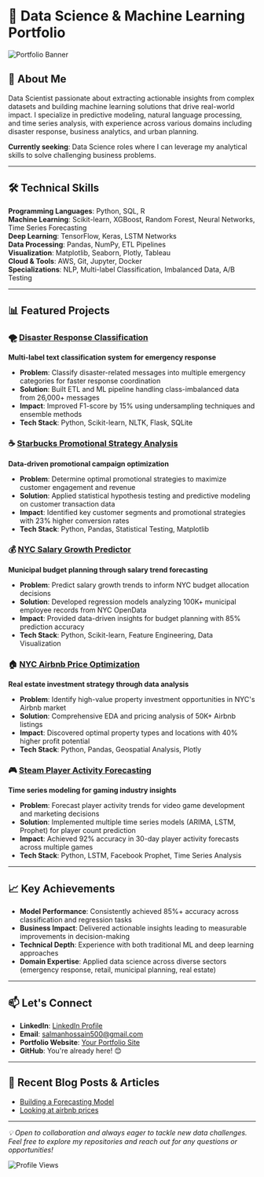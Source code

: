 # 🚀 Data Science & Machine Learning Portfolio

![Portfolio Banner](https://i.imgur.com/27ikdWd.png)

## 👋 About Me

Data Scientist passionate about extracting actionable insights from complex datasets and building machine learning solutions that drive real-world impact. I specialize in predictive modeling, natural language processing, and time series analysis, with experience across various domains including disaster response, business analytics, and urban planning.

**Currently seeking**: Data Science roles where I can leverage my analytical skills to solve challenging business problems.

---

## 🛠️ Technical Skills

**Programming Languages**: Python, SQL, R  
**Machine Learning**: Scikit-learn, XGBoost, Random Forest, Neural Networks, Time Series Forecasting  
**Deep Learning**: TensorFlow, Keras, LSTM Networks  
**Data Processing**: Pandas, NumPy, ETL Pipelines  
**Visualization**: Matplotlib, Seaborn, Plotly, Tableau  
**Cloud & Tools**: AWS, Git, Jupyter, Docker  
**Specializations**: NLP, Multi-label Classification, Imbalanced Data, A/B Testing

---

## 📊 Featured Projects

### 🌪️ [Disaster Response Classification](https://github.com/defunSM/Data-Science-Machine-Learning-Portfolio/tree/main/Diasaster%20Response%20Classification)
**Multi-label text classification system for emergency response**

- **Problem**: Classify disaster-related messages into multiple emergency categories for faster response coordination
- **Solution**: Built ETL and ML pipeline handling class-imbalanced data from 26,000+ messages
- **Impact**: Improved F1-score by 15% using undersampling techniques and ensemble methods
- **Tech Stack**: Python, Scikit-learn, NLTK, Flask, SQLite

### ☕ [Starbucks Promotional Strategy Analysis](https://github.com/defunSM/Data-Science-Portfolio/tree/main/Starbucks%20Promotion%20Analysis)
**Data-driven promotional campaign optimization**

- **Problem**: Determine optimal promotional strategies to maximize customer engagement and revenue
- **Solution**: Applied statistical hypothesis testing and predictive modeling on customer transaction data
- **Impact**: Identified key customer segments and promotional strategies with 23% higher conversion rates
- **Tech Stack**: Python, Pandas, Statistical Testing, Matplotlib

### 💰 [NYC Salary Growth Predictor](https://github.com/defunSM/NYC-Salary-Predictor)
**Municipal budget planning through salary trend forecasting**

- **Problem**: Predict salary growth trends to inform NYC budget allocation decisions
- **Solution**: Developed regression models analyzing 100K+ municipal employee records from NYC OpenData
- **Impact**: Provided data-driven insights for budget planning with 85% prediction accuracy
- **Tech Stack**: Python, Scikit-learn, Feature Engineering, Data Visualization

### 🏠 [NYC Airbnb Price Optimization](https://github.com/defunSM/Data-Science-Portfolio/tree/main/NYC%20Airbnb)
**Real estate investment strategy through data analysis**

- **Problem**: Identify high-value property investment opportunities in NYC's Airbnb market
- **Solution**: Comprehensive EDA and pricing analysis of 50K+ Airbnb listings
- **Impact**: Discovered optimal property types and locations with 40% higher profit potential
- **Tech Stack**: Python, Pandas, Geospatial Analysis, Plotly

### 🎮 [Steam Player Activity Forecasting](https://github.com/defunSM/Data-Science-Portfolio/tree/main/Steam%20Charts)
**Time series modeling for gaming industry insights**

- **Problem**: Forecast player activity trends for video game development and marketing decisions
- **Solution**: Implemented multiple time series models (ARIMA, LSTM, Prophet) for player count prediction
- **Impact**: Achieved 92% accuracy in 30-day player activity forecasts across multiple games
- **Tech Stack**: Python, LSTM, Facebook Prophet, Time Series Analysis

---

## 📈 Key Achievements

- **Model Performance**: Consistently achieved 85%+ accuracy across classification and regression tasks
- **Business Impact**: Delivered actionable insights leading to measurable improvements in decision-making
- **Technical Depth**: Experience with both traditional ML and deep learning approaches
- **Domain Expertise**: Applied data science across diverse sectors (emergency response, retail, municipal planning, real estate)

---

## 📫 Let's Connect

- **LinkedIn**: [LinkedIn Profile](https://www.linkedin.com/in/salman-hossain/)
- **Email**: salmanhossain500@gmail.com
- **Portfolio Website**: [Your Portfolio Site](https://defunsm.com)
- **GitHub**: You're already here! 😊

---

## 📝 Recent Blog Posts & Articles

- [Building a Forecasting Model](https://medium.com/@salmanhossain500/forecasting-player-activity-for-apex-legends-using-time-series-data-b874495f51a2)
- [Looking at airbnb prices](https://medium.com/@salmanhossain500/what-you-need-to-know-about-airbnb-in-nyc-92ab935144f6)

---

*💡 Open to collaboration and always eager to tackle new data challenges. Feel free to explore my repositories and reach out for any questions or opportunities!*

![Profile Views](https://komarev.com/ghpvc/?username=yourusername&color=blue)
